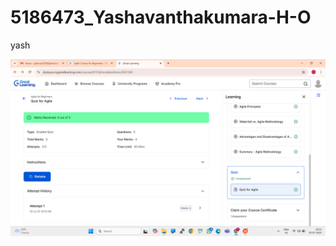 # 5186473\_Yashavanthakumara-H-O

yash

![Great Learning Certificate](https://raw.githubusercontent.com/Yashavanthakumara/5186473_Yashavanthakumara-H-O/main/SDLC/SDLC_certificates/Great-Learning-Certification_2.jpg)

